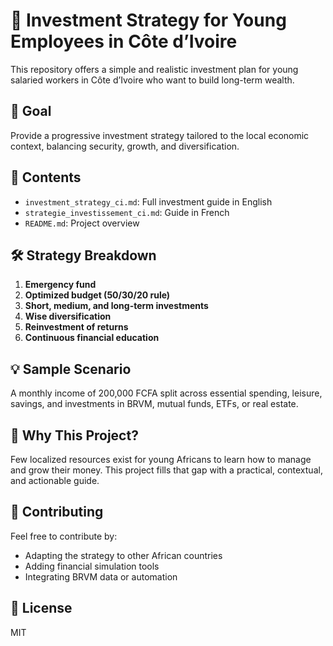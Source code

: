 # 💼 Investment Strategy for Young Employees in Côte d’Ivoire

This repository offers a simple and realistic investment plan for young salaried workers in Côte d’Ivoire who want to build long-term wealth.

## 🎯 Goal
Provide a progressive investment strategy tailored to the local economic context, balancing security, growth, and diversification.

## 📂 Contents
- `investment_strategy_ci.md`: Full investment guide in English
- `strategie_investissement_ci.md`: Guide in French
- `README.md`: Project overview

## 🛠 Strategy Breakdown
1. **Emergency fund**
2. **Optimized budget (50/30/20 rule)**
3. **Short, medium, and long-term investments**
4. **Wise diversification**
5. **Reinvestment of returns**
6. **Continuous financial education**

## 💡 Sample Scenario
A monthly income of 200,000 FCFA split across essential spending, leisure, savings, and investments in BRVM, mutual funds, ETFs, or real estate.

## 🧠 Why This Project?
Few localized resources exist for young Africans to learn how to manage and grow their money. This project fills that gap with a practical, contextual, and actionable guide.

## 🔗 Contributing
Feel free to contribute by:
- Adapting the strategy to other African countries
- Adding financial simulation tools
- Integrating BRVM data or automation

## 📜 License
MIT
